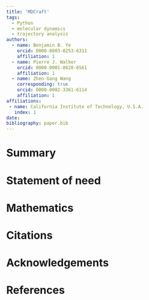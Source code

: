 ```yaml
---
title: 'MDCraft'
tags:
  - Python
  - molecular dynamics
  - trajectory analysis
authors:
  - name: Benjamin B. Ye
    orcid: 0000-0003-0253-6311
    affiliation: 1
  - name: Pierre J. Walker
    orcid: 0000-0001-8628-6561
    affiliation: 1
  - name: Zhen-Gang Wang
    corresponding: true
    orcid: 0000-0002-3361-6114
    affiliation: 1
affiliations:
 - name: California Institute of Technology, U.S.A.
   index: 1
date:
bibliography: paper.bib
---
```


# Summary

# Statement of need

# Mathematics

# Citations

# Acknowledgements

# References